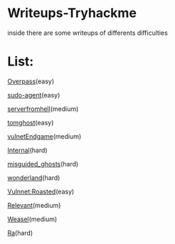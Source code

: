 # Writeups-Tryhackme
inside there are some writeups of differents difficulties

# List:

[Overpass](https://github.com/AleHelp/Writeups-Tryhackme/blob/main/Overpass.md)(easy)

[sudo-agent](https://github.com/AleHelp/Writeups-Tryhackme/blob/main/sudo-agent.md)(easy)

[serverfromhell](https://github.com/AleHelp/Writeups-Tryhackme/blob/main/serverfromhell.md)(medium)

[tomghost](https://github.com/AleHelp/Writeups-Tryhackme/blob/main/tomghost.md)(easy)

[vulnetEndgame](https://github.com/AleHelp/Writeups-Tryhackme/blob/main/vulnetEndgame.md)(medium)

[Internal](https://github.com/AleHelp/Writeups-Tryhackme/blob/main/internal.md)(hard)

[misguided_ghosts](https://github.com/AleHelp/Writeups-Tryhackme/blob/main/misguided_ghosts.md)(hard)

[wonderland](https://github.com/AleHelp/Writeups-Tryhackme/blob/main/wonderland.md)(hard)

[Vulnnet:Roasted](https://github.com/AleHelp/Writeups-Tryhackme/blob/main/vulnnetroasted.md)(easy)

[Relevant](https://github.com/AleHelp/Writeups-Tryhackme/blob/main/relevant.md)(medium)

[Weasel](https://github.com/AleHelp/Writeups-Tryhackme/blob/main/weasel.md)(medium)

[Ra](https://github.com/AleHelp/Writeups-Tryhackme/blob/main/Ra.md)(hard)
